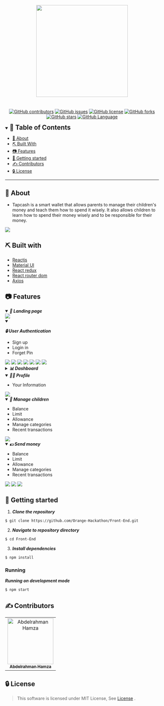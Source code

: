 <div align="center">
<img height="300" src="./screenshots/Blue logo.svg">
<h1/>
</div>


<div align="center">

[![GitHub contributors](https://img.shields.io/github/contributors/Orange-Hackathon/Front-End)](https://github.com/Orange-Hackathon/Front-End/contributors)
[![GitHub issues](https://img.shields.io/github/issues/Orange-Hackathon/Front-End)](https://github.com/Orange-Hackathon/Front-End/issues)
[![GitHub license](https://img.shields.io/github/license/Orange-Hackathon/Front-End)](https://github.com/Orange-Hackathon/Front-End/blob/master/LICENSE)
[![GitHub forks](https://img.shields.io/github/forks/Orange-Hackathon/Front-End)](https://github.com/Orange-Hackathon/Front-End/network)
[![GitHub stars](https://img.shields.io/github/stars/Orange-Hackathon/Front-End)](https://github.com/Orange-Hackathon/Front-End/stargazers)
[![GitHub Language](https://img.shields.io/github/languages/top/Orange-Hackathon/Front-End)](https://img.shields.io/github/languages/count/Orange-Hackathon/Front-End)

</div>

<details open="open">
<summary>
<h2 style="display:inline">📝 Table of Contents</h2>
</summary>

- [📑 About](#about)
- [⛏️ Built With](#built-with)
- [📷 Features](#features)
- [🏁 Getting started](#getting-started)
- [✍️ Contributors](#contributors)
- [🔒 License](#license)

</details>

---

## 📑 About

- Tapcash is a smart wallet that allows parents to manage their children's money and teach them how to spend it wisely. It also allows children to learn how to spend their money wisely and to be responsible for their money.


<img src="./screenshots/tabcash.jpg">


## ⛏️ Built with

- [Reactjs](https://reactjs.org/)
- [Material UI](https://mui.com/)
- [React redux](https://react-redux.js.org/)
- [React router dom](https://reactrouter.com/en/main)
- [Axios](https://axios-http.com/docs/intro)

## 📷 Features


</details>

<details open="open">
<summary>
<h4 style="display:inline">
<strong><em> 🛬 Landing page</em></strong></h4>
</summary>


<img src="./screenshots/landing page.png"/>

</details>

<details open="open">
<summary>
<h4 style="display:inline">


<strong><em>🔒 User Authentication</em></strong></h4>
</summary>

- Sign up
- Login in
- Forget Pin

<img src="./screenshots/Sign up 1.png">
<img src="./screenshots/Sign up 2.png">
<img src="./screenshots/Confirm PIN.png">
<img src="./screenshots/Login.png">
<img src="./screenshots/reset PIN 1.png">
<img src="./screenshots/reset PIN 2.png">
<img src="./screenshots/reset PIN 3.png">

</details open="open">

<details>
<summary>
<h4 style="display:inline">
<strong><em> 📊 Dashboard </em></strong></h4>
</summary>

- Your Balance
- Send money
- Payments
- Insights
- Transactions
- Manage children

<img src="./screenshots/dashboard.png"/>


</details>

<details open="open">
<summary>
<h4 style="display:inline">
<strong><em> 🙍‍♂️ Profile</em></strong></h4>
</summary>

- Your Information


<img src="./screenshots/My Profile.png"/>

</details>

<details open="open">
<summary>
<h4 style="display:inline">
<strong><em> 👶 Manage children</em></strong></h4>
</summary>

- Balance
- Limit
- Allowance
- Manage categories
- Recent transactions


<img src="./screenshots/manage children.png"/>

</details>

<details open="open">
<summary>
<h4 style="display:inline">
<strong><em> 💵 Send money</em></strong></h4>
</summary>

- Balance
- Limit
- Allowance
- Manage categories
- Recent transactions


<img src="./screenshots/send 1.png"/>
<img src="./screenshots/send 2.png"/>
<img src="./screenshots/send 3.png"/>

</details>


## 🏁 Getting started

1. **_Clone the repository_**

```sh
$ git clone https://github.com/Orange-Hackathon/Front-End.git
```

2. **_Navigate to repository directory_**

```sh
$ cd Front-End
```

3. **_Install dependencies_**

```sh
$ npm install
```

### Running

**_Running on development mode_**

```sh
$ npm start
```
## ✍️ Contributors

<table>
  <tr>

<td align="center">
<a href="https://github.com/Abd-ELrahmanHamza" target="_black">
<img src="https://avatars.githubusercontent.com/u/68310502?v=4" width="150px;" alt="Abdelrahman Hamza"/><br /><sub><b>Abdelrahman Hamza</b></sub></a><br />
</td>
</tr>
</table>

## 🔒 License <a name = "license"></a>

> This software is licensed under MIT License, See [License](https://github.com/Orange-Hackathon/Front-End/blob/main/LICENSE) .
